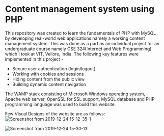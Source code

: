 # Content management system using PHP
This repository was created to learn the fundamentals of PHP with MySQL by developing
real-world web applications namely a working content management system.
This was done as a part as an individual project for an undergraduate course namely CSE 324(Internet and Web Programming) 
which I took at VIT, Vellore, India.
The following key features were implemented in this project -
* Secure user authentication (login/logout)
* Working with cookies and sessions
* Hiding content from the public view
* Building dynamic content navigation

The WAMP stack consisting of Microsoft Windows operating system, Apache web server, OpenSSL for SSL support, MySQL database and PHP programming language was used to build this website.

Few Visual Designs of the website are as follows:
![Screenshot from 2019-12-24 15-12-35-1](https://user-images.githubusercontent.com/8374949/71407673-b646d500-2661-11ea-9626-84268bb2b895.png)

![Screenshot from 2019-12-24 15-30-13](https://user-images.githubusercontent.com/8374949/71407921-72a09b00-2662-11ea-89d6-d83646a74e5f.png)
